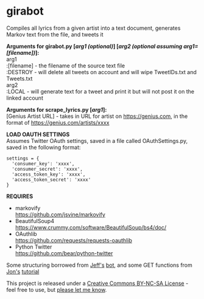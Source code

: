 # girabot
Compiles all lyrics from a given artist into a text document, generates Markov text from the file, and tweets it

**Arguments for girabot.py [*arg1 (optional)*] [*arg2 (optional assuming arg1=[filename])*]:**  
arg1  
:[filename] - the filename of the source text file  
:DESTROY - will delete all tweets on account and will wipe TweetIDs.txt and Tweets.txt  
arg2  
:LOCAL   - will generate text for a tweet and print it but will not post it on the linked account

**Arguments for scrape_lyrics.py [*arg1*]:**  
	[Genius Artist URL] - takes in URL for artist on https://genius.com, in the format of https://genius.com/artists/xxxx
	

**LOAD OAUTH SETTINGS**  
Assumes Twitter OAuth settings, saved in a file
called OAuthSettings.py, saved in the following format:
	
    settings = {
      'consumer_key': 'xxxx',
      'consumer_secret': 'xxxx',
      'access_token_key': 'xxxx',
      'access_token_secret': 'xxxx'
    }
  
**REQUIRES**

* markovify  
https://github.com/jsvine/markovify  
* BeautifulSoup4  
https://www.crummy.com/software/BeautifulSoup/bs4/doc/
* OAuthlib  
https://github.com/requests/requests-oauthlib
* Python Twitter  
https://github.com/bear/python-twitter

Some structuring borrowed from <a href="https://jeffreythompson.org">Jeff's</a> <a href='https://github.com/jeffThompson/RandomArtAssignmentBot'>bot</a>, and some GET functions from <a href="http://www.jw.pe/landing/about/">Jon's</a> <a href='http://www.jw.pe/blog/post/quantifying-sufjan-stevens-with-the-genius-api-and-nltk/'>tutorial</a>

This project is released under a <a href='http://creativecommons.org/licenses/by-nc-sa/3.0/'>Creative Commons BY-NC-SA License</a> - feel free to use, but <a href='mailto:ethandjay@gmail.com'>please let me know</a>.

